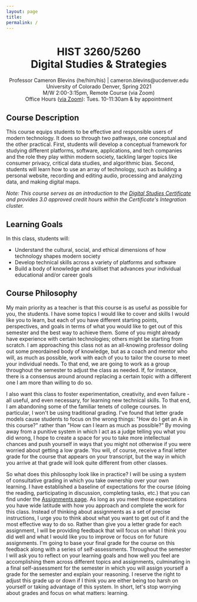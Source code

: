 ```yaml
---
layout: page
title:
permalink: /
---
```


<div style="text-align: center">
<p>
<h1>HIST 3260/5260<br>Digital Studies & Strategies</h1></p>
<p>
Professor Cameron Blevins (he/him/his) | cameron.blevins@ucdenver.edu<br>
University of Colorado Denver, Spring 2021<br>
M/W 2:00-3:15pm, Remote Course (via Zoom)<br>
Office Hours (<a href="https://ucdenver.zoom.us/j/99033754268">via Zoom</a>): Tues. 10-11:30am & by appointment
</p>
</div>

## Course Description 

This course equips students to be effective and responsible users of modern technology. It does so through two pathways, one conceptual and the other practical. First, students will develop a conceptual framework for studying different platforms, software, applications, and tech companies and the role they play within modern society, tackling larger topics like consumer privacy, critical data studies, and algorithmic bias. Second, students will learn how to use an array of technology, such as building a personal website, recording and editing audio, processing and analyzing data, and making digital maps. 

*Note: This course serves as an introduction to the [Digital Studies Certificate](https://clas.ucdenver.edu/digital-studies-certificates/) and provides 3.0 approved credit hours within the Certificate's Integration cluster.*

## Learning Goals

In this class, students will:

- Understand the cultural, social, and ethical dimensions of how technology shapes modern society 
- Develop technical skills across a variety of platforms and software
- Build a body of knowledge and skillset that advances your individual educational and/or career goals

## Course Philosophy

My main priority as a teacher is that this course is as useful as possible for you, the students. I have some topics I would like to cover and skills I would like you to learn, but each of you have different starting points, perspectives, and goals in terms of what you would like to get out of this semester and the best way to achieve them. Some of you might already have experience with certain technologies; others might be starting from scratch. I am approaching this class not as an all-knowing professor doling out some preordained body of knowledge, but as a coach and mentor who will, as much as possible, work with each of you to tailor the course to meet your individual needs. To that end, we are going to work as a group throughout the semester to adjust the class as needed. If, for instance, there is a consensus around around replacing a certain topic with a different one I am more than willing to do so. 

I also want this class to foster experimentation, creativity, and even failure - all useful, and even necessary, for learning new technical skills. To that end, I am abandoning some of the familiar tenets of college courses. In particular, I won't be using traditional grading. I've found that letter grade models cause students to focus on the wrong things: "How do I get an A in this course?" rather than "How can I learn as much as possible?" By moving away from a punitive system in which I act as a judge telling you what you did wrong, I hope to create a space for you to take more intellectual chances and push yourself in ways that you might not otherwise if you were worried about getting a low grade. You will, of course, receive a final letter grade for the course that appears on your transcript, but the way in which you arrive at that grade will look quite different from other classes. 

So what does this philosophy look like in practice? I will be using a system of consultative grading in which you take ownership over your own learning. I have established a baseline of expectations for the course (doing the reading, participating in discussion, completing tasks, etc.) that you can find under the [Assignments page]({{site.baseurl/assignments}}). As long as you meet those expectations you have wide latitude with how you approach and complete the work for this class. Instead of thinking about assignments as a set of precise instructions, I urge you to think about what you want to get out of it and the most effective way to do so. Rather than give you a letter grade for each assignment, I will be providing feedback that will focus on what I think you did well and what I would like you to improve or focus on for future assignments. I'm going to base your final grade for the course on this feedback along with a series of self-assessments. Throughout the semester I will ask you to reflect on your learning goals and how well you feel are accomplishing them across different topics and assignments, culminating in a final self-assessment for the semester in which you will assign yourself a grade for the semester and explain your reasoning. I reserve the right to adjust this grade up or down if I think you are either being too harsh on yourself or taking advantage of this system. In short, let's stop worrying about grades and focus on what matters: learning. 